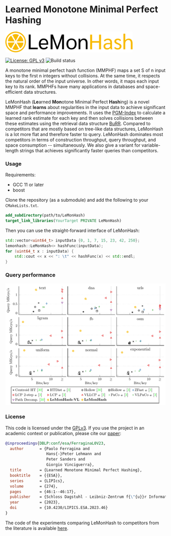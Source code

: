 # Learned Monotone Minimal Perfect Hashing

<picture>
  <source media="(prefers-color-scheme: dark)" srcset="img/lemon_wordmark_dark.png">
  <img src="img/lemon_wordmark.png" width="400" alt="Logo">
</picture>

[![License: GPL v3](https://img.shields.io/badge/License-GPLv3-blue.svg)](https://www.gnu.org/licenses/gpl-3.0)
![Build status](https://github.com/ByteHamster/LeMonHash/actions/workflows/build.yml/badge.svg)

A monotone minimal perfect hash function (MMPHF) maps a set S of n input keys to the first n integers without collisions.
At the same time, it respects the natural order of the input universe.
In other words, it maps each input key to its rank.
MMPHFs have many applications in databases and space-efficient data structures.

LeMonHash (**Le**arned **Mon**otone Minimal Perfect **Hash**ing) is a novel MMPHF that **learns** about regularities in the input data
to achieve significant space and performance improvements.
It uses the [PGM-Index](https://github.com/gvinciguerra/PGM-index) to calculate a learned rank estimate for each key
and then solves collisions between these estimates using the retrieval data structure [BuRR](https://github.com/lorenzhs/BuRR).
Compared to competitors that are mostly based on tree-like data structures, LeMonHash is a lot more flat and therefore faster to query.
LeMonHash dominates most competitors in terms of construction throughput, query throughput, and space consumption -- simultaneously.
We also give a variant for variable-length strings that achieves significantly faster queries than competitors.

### Usage

Requirements:

- GCC 11 or later
- boost

Clone the repository (as a submodule) and add the following to your `CMakeLists.txt`.

```cmake
add_subdirectory(path/to/LeMonHash)
target_link_libraries(YourTarget PRIVATE LeMonHash)
```

Then you can use the straight-forward interface of LeMonHash:

```cpp
std::vector<uint64_t> inputData {0, 1, 7, 15, 23, 42, 250};
lemonhash::LeMonHash<> hashFunc(inputData);
for (uint64_t x : inputData) {
    std::cout << x << ": \t" << hashFunc(x) << std::endl;
}
```

### Query performance

[![Plots preview](img/plots.png)](https://arxiv.org/pdf/2304.11012)

### License

This code is licensed under the [GPLv3](/LICENSE).
If you use the project in an academic context or publication, please cite our [paper](https://arxiv.org/pdf/2304.11012):

```bibtex
@inproceedings{DBLP:conf/esa/FerraginaL0V23,
  author       = {Paolo Ferragina and
                  Hans{-}Peter Lehmann and
                  Peter Sanders and
                  Giorgio Vinciguerra},
  title        = {Learned Monotone Minimal Perfect Hashing},
  booktitle    = {{ESA}},
  series       = {LIPIcs},
  volume       = {274},
  pages        = {46:1--46:17},
  publisher    = {Schloss Dagstuhl - Leibniz-Zentrum f{\"{u}}r Informatik},
  year         = {2023},
  doi          = {10.4230/LIPICS.ESA.2023.46}
}
```

The code of the experiments comparing LeMonHash to competitors from the literature is available [here](https://github.com/ByteHamster/MMPHF-Experiments).
